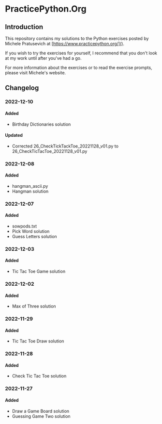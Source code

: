 # PracticePython.Org

## Introduction

This repository contains my solutions to the Python exercises posted by Michele Pratusevich at [https://www.practicepython.org/]().

If you wish to try the exercises for yourself, I recommend that you don't look at my work until after you've had a go.

For more information about the exercises or to read the exercise prompts, please visit Michele's website.

## Changelog

### 2022-12-10

#### Added

- Birthday Dictionaries solution

#### Updated

- Corrected 26_CheckTickTackToe_20221128_v01.py to 
26_CheckTicTacToe_20221128_v01.py

### 2022-12-08

#### Added

- hangman_ascii.py
- Hangman solution

### 2022-12-07

#### Added

- sowpods.txt
- Pick Word solution
- Guess Letters solution

### 2022-12-03

#### Added

- Tic Tac Toe Game solution

### 2022-12-02

#### Added 

- Max of Three solution

### 2022-11-29

#### Added

- Tic Tac Toe Draw solution

### 2022-11-28

#### Added

- Check Tic Tac Toe solution

### 2022-11-27

#### Added

- Draw a Game Board solution
- Guessing Game Two solution
